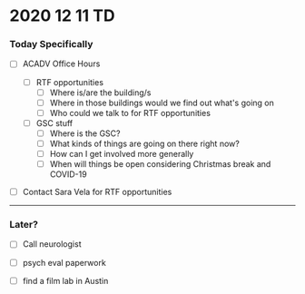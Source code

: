 <!--2020-12-10-TD-->
# 2020 12 11 TD
### Today Specifically
- [ ] ACADV Office Hours
  - [ ] RTF opportunities
    - [ ] Where is/are the building/s
    - [ ] Where in those buildings would we find out what's going on
    - [ ] Who could we talk to for RTF opportunities
  - [ ] GSC stuff
    - [ ] Where is the GSC?
    - [ ] What kinds of things are going on there right now?
    - [ ] How can I get involved more generally
    - [ ] When will things be open considering Christmas break and COVID-19
- [ ] Contact Sara Vela for RTF opportunities


---


### Later?
- [ ] Call neurologist
- [ ] psych eval paperwork
- [ ] find a film lab in Austin


<!--
Abbreviation Key
Rtf = RTF
Gsc = GSC
-->
